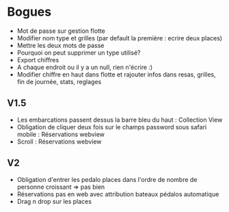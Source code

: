 Bogues
=========

* Mot de passe sur gestion flotte
* Modifier nom type et grilles (par default la première : ecrire deux places)
* Mettre les deux mots de passe
* Pourquoi on peut supprimer un type utilisé?
* Export chiffres
* A chaque endroit ou il y a un null, rien n'écrire :)
* Modifier chiffre en haut dans flotte et rajouter infos dans resas, grilles, fin de journée, stats, reglages

## V1.5
* Les embarcations passent dessus la barre bleu du haut : Collection View
* Obligation de cliquer deux fois sur le champs password sous safari mobile : Réservations webview
* Scroll : Réservations webview

## V2
* Obligation d'entrer les pedalo places dans l'ordre de nombre de personne croissant => pas bien
* Réservations pas en web avec attribution bateaux pédalos automatique
* Drag n drop sur les places
